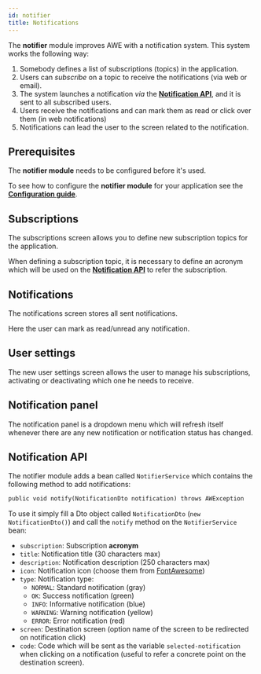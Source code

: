 ```yaml
---
id: notifier
title: Notifications
---
```


The **notifier** module improves AWE with a notification system. This system works the following way:

1. Somebody defines a list of subscriptions (topics) in the application.
2. Users can _subscribe_ on a topic to receive the notifications (via web or email).
3. The system launches a notification _via_ the **[Notification API](#notification-api)**, and it is sent to all subscribed users.
4. Users receive the notifications and can mark them as read or click over them (in web notifications)
5. Notifications can lead the user to the screen related to the notification.

## Prerequisites

The **notifier module** needs to be configured before it's used. 

To see how to configure the **notifier module** for your application see the **[Configuration guide](../notifier-module.md)**.    

## Subscriptions

The subscriptions screen allows you to define new subscription topics for the application.

When defining a subscription topic, it is necessary to define an acronym which will be used on the
**[Notification API](#notification-api)** to refer the subscription.

## Notifications

The notifications screen stores all sent notifications. 

Here the user can mark as read/unread any notification.

## User settings

The new user settings screen allows the user to manage his subscriptions, activating or deactivating
which one he needs to receive.

## Notification panel

The notification panel is a dropdown menu which will refresh itself whenever there are any new notification
or notification status has changed.

## Notification API

The notifier module adds a bean called `NotifierService` which contains the following method to 
add notifications:

```xml
public void notify(NotificationDto notification) throws AWException
```

To use it simply fill a Dto object called `NotificationDto` (`new NotificationDto()`) 
and call the `notify` method on the `NotifierService` bean:

  * `subscription`: Subscription **acronym**
  * `title`: Notification title (30 characters max)
  * `description`: Notification description (250 characters max)
  * `icon`: Notification icon (choose them from [FontAwesome](https://fontawesome.com/v4.7.0/icons/))
  * `type`: Notification type:
    * `NORMAL`: Standard notification (gray)
    * `OK`: Success notification (green)
    * `INFO`: Informative notification (blue)
    * `WARNING`: Warning notification (yellow)
    * `ERROR`: Error notification (red)
  * `screen`: Destination screen (option name of the screen to be redirected on notification click)
  * `code`: Code which will be sent as the variable `selected-notification` when clicking on a notification
  (useful to refer a concrete point on the destination screen).